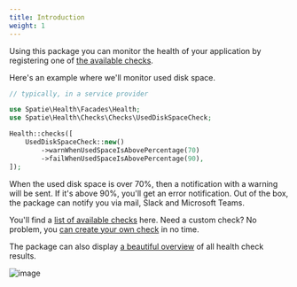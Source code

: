 ```yaml
---
title: Introduction
weight: 1
---
```


Using this package you can monitor the health of your application by registering one of [the available checks](/docs/laravel-health/v1/available-checks/overview).

Here's an example where we'll monitor used disk space.

```php
// typically, in a service provider

use Spatie\Health\Facades\Health;
use Spatie\Health\Checks\Checks\UsedDiskSpaceCheck;

Health::checks([
    UsedDiskSpaceCheck::new()
        ->warnWhenUsedSpaceIsAbovePercentage(70)
        ->failWhenUsedSpaceIsAbovePercentage(90),
]);
```

When the used disk space is over 70%, then a notification with a warning will be sent. If it's above 90%, you'll get an error notification. Out of the box, the package can notify you via mail, Slack and Microsoft Teams.

You'll find a [list of available checks](/docs/laravel-health/v1/available-checks/overview) here. Need a custom check? No problem, you [can create your own check](/docs/laravel-health/v1/basic-usage/creating-custom-checks) in no time.

The package can also display [a beautiful overview](/docs/laravel-health/v1/viewing-results/on-a-webpage) of all health check results.

![image](/docs/laravel-health/v1/images/list-web-dark.png)
